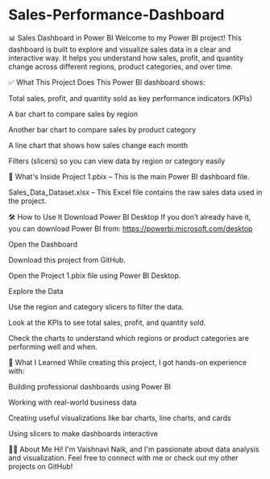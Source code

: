 # Sales-Performance-Dashboard
📊 Sales Dashboard in Power BI
Welcome to my Power BI project! This dashboard is built to explore and visualize sales data in a clear and interactive way. It helps you understand how sales, profit, and quantity change across different regions, product categories, and over time.

✅ What This Project Does
This Power BI dashboard shows:

Total sales, profit, and quantity sold as key performance indicators (KPIs)

A bar chart to compare sales by region

Another bar chart to compare sales by product category

A line chart that shows how sales change each month

Filters (slicers) so you can view data by region or category easily

📂 What's Inside
Project 1.pbix – This is the main Power BI dashboard file.

Sales_Data_Dataset.xlsx – This Excel file contains the raw sales data used in the project.

🛠️ How to Use It
Download Power BI Desktop
If you don’t already have it, you can download Power BI from:
https://powerbi.microsoft.com/desktop

Open the Dashboard

Download this project from GitHub.

Open the Project 1.pbix file using Power BI Desktop.

Explore the Data

Use the region and category slicers to filter the data.

Look at the KPIs to see total sales, profit, and quantity sold.

Check the charts to understand which regions or product categories are performing well and when.

🌱 What I Learned
While creating this project, I got hands-on experience with:

Building professional dashboards using Power BI

Working with real-world business data

Creating useful visualizations like bar charts, line charts, and cards

Using slicers to make dashboards interactive


🙋‍♀️ About Me
Hi! I'm Vaishnavi Naik, and I'm passionate about data analysis and visualization.
Feel free to connect with me or check out my other projects on GitHub!

